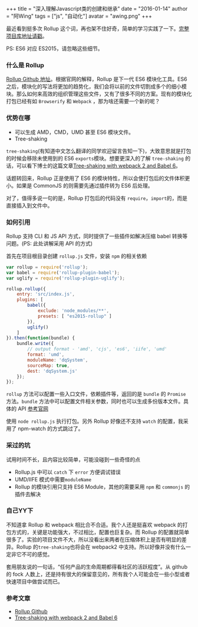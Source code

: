 +++
title = "深入理解Javascript类的创建和继承"
date = "2016-01-14"
author = "阿Wing"
tags = ["js", "自动化"]
avatar = "awing.png"
+++

最近看到挺多次 Rollup 这个词，再也架不住好奇，简单的学习实践了一下。[完整项目库地址请戳](https://github.com/jyu213/rollup-demo)。

PS: ES6 对应 ES2015，请忽略这些细节。

### 什么是 Rollup
[Rollup Github 地址](https://github.com/rollup/rollup)。根据官网的解释，Rollup 是下一代 ES6 模块化工具。ES6 之后，模块化的写法将更加的趋势化，我们会将以前的文件切割成多个的细小模块。那么如何来高效的组织管理这些文件，又有了很多不同的方案。现有的模块化打包已经有如
`Browserify` 和 `Webpack` ，那为啥还需要一个新的呢？

### 优势在哪
* 可以生成 AMD，CMD，UMD 甚至 ES6 模块文件。
* Tree-shaking

<!--more-->

`tree-shaking`(有知道中文怎么翻译的同学欢迎留言告知一下)，大致意思就是打包的时候会移除未使用到的 ES6 `exports`模块。想要更深入的了解 `tree-shaking` 的话，可以看下博士的这篇文章[Tree-shaking with webpack 2 and Babel 6](http://www.2ality.com/2015/12/webpack-tree-shaking.html)。

话题转回来，Rollup 正是使用了 ES6 的模块特性，所以会使打包后的文件体积更小。如果是 CommonJS 的则需要先通过插件转为 ES6 后处理。

对了，值得多说一句的是，Rollup 打包后的代码没有 `require`，`import`的，而是直接插入到文件中。

### 如何引用
Rollup 支持 CLI 和 JS API 方式，同时提供了一些插件如解决压缩 babel 转换等问题。(PS: 此处讲解采用 API 的方式)

首先在项目根目录创建 `rollup.js` 文件，安装 `npm` 的相关依赖

```javascript
var rollup = require('rollup');
var babel = require('rollup-plugin-babel');
var uglify = require('rollup-plugin-uglify');

rollup.rollup({
    entry: 'src/index.js',
    plugins: [
        babel({
            exclude: 'node_modules/**',
            presets: [ "es2015-rollup" ]
        }),
        uglify()
    ]
}).then(function(bundle) {
    bundle.write({
        // output format - 'amd', 'cjs', 'es6', 'iife', 'umd'
        format: 'umd',
        moduleName: 'dqSystem',
        sourceMap: true,
        dest: 'dqSystem.js'
    });
});
```

`rollup` 方法可以配置一些入口文件，依赖插件等，返回的是 `bundle` 的 `Promise` 方法。`bundle` 方法中可以配置文件相关参数，同时也可以生成多份版本文件。具体的 API [参考官网](https://github.com/rollup/rollup/wiki/JavaScript-API)

使用 `node rollup.js` 执行打包。另外 Rollup 好像还不支持 `watch` 的配置，我采用了 npm-watch 的方式跳过了。

### 采过的坑
试用时间不长，且内容比较简单，可能没碰到一些奇怪的点

* Rollup.js 中可以 `catch` 下 `error` 方便调试错误
* UMD/IIFE 模式中需要`moduleName`
* Rollup 的模块引用只支持 ES6 Module，其他的需要采用 `npm` 和 `commonjs` 的插件去解决

### 自己YY下
不知道拿 Rollup 和 webpack 相比合不合适。我个人还是挺喜欢 webpack 的打包方式的，关键是功能强大，不过相比，配置也巨复杂。而 Rollup 的配置就简单很多了。实验的项目文件不大，所以没看出来两者在压缩体积上是否有明显的差异。Rollup 的`tree-shaking`也将会在 webpack2 中支持。所以好像并没有什么一定非它不可的感觉。

套用朋友说的一句话，“任何产品的生命周期都得看社区的活跃程度”。从 github 的 fock 人数上，还是持有很大的保留意见的，所有我个人可能会在一些小型或者快速项目中做尝试而已。

### 参考文章
* [Rollup Github](https://github.com/rollup/rollup)
* [Tree-shaking with webpack 2 and Babel 6](http://www.2ality.com/2015/12/webpack-tree-shaking.html)